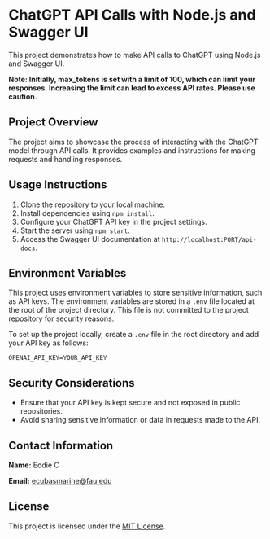 # ChatGPT API Calls with Node.js and Swagger UI

This project demonstrates how to make API calls to ChatGPT using Node.js and Swagger UI.

**Note: Initially, max_tokens is set with a limit of 100, which can limit your responses. Increasing the limit can lead to excess API rates. Please use caution.**

## Project Overview

The project aims to showcase the process of interacting with the ChatGPT model through API calls. It provides examples and instructions for making requests and handling responses.

## Usage Instructions

1. Clone the repository to your local machine.
2. Install dependencies using `npm install`.
3. Configure your ChatGPT API key in the project settings.
4. Start the server using `npm start`.
5. Access the Swagger UI documentation at `http://localhost:PORT/api-docs`.

## Environment Variables

This project uses environment variables to store sensitive information, such as API keys. The environment variables are stored in a `.env` file located at the root of the project directory. This file is not committed to the project repository for security reasons.

To set up the project locally, create a `.env` file in the root directory and add your API key as follows:

`OPENAI_API_KEY=YOUR_API_KEY`

## Security Considerations

- Ensure that your API key is kept secure and not exposed in public repositories.
- Avoid sharing sensitive information or data in requests made to the API.

## Contact Information

**Name:** Eddie C

**Email:** ecubasmarine@fau.edu

## License

This project is licensed under the [MIT License](LICENSE).
